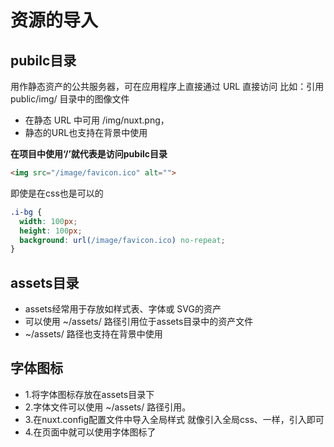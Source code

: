 # 资源的导入

## pubilc目录

用作静态资产的公共服务器，可在应用程序上直接通过 URL 直接访问
 比如：引用public/img/ 目录中的图像文件

- 在静态 URL 中可用 /img/nuxt.png，
- 静态的URL也支持在背景中使用 

**在项目中使用‘/’就代表是访问pubilc目录**

```html
<img src="/image/favicon.ico" alt="">
```

即使是在css也是可以的

```css
.i-bg {
  width: 100px;
  height: 100px;
  background: url(/image/favicon.ico) no-repeat;
}
```

## assets目录

- assets经常用于存放如样式表、字体或 SVG的资产
- 可以使用 ~/assets/ 路径引用位于assets目录中的资产文件
- ~/assets/ 路径也支持在背景中使用

## 字体图标

- 1.将字体图标存放在assets目录下
- 2.字体文件可以使用 ~/assets/ 路径引用。
- 3.在nuxt.config配置文件中导入全局样式
	就像引入全局css、一样，引入即可
- 4.在页面中就可以使用字体图标了  



